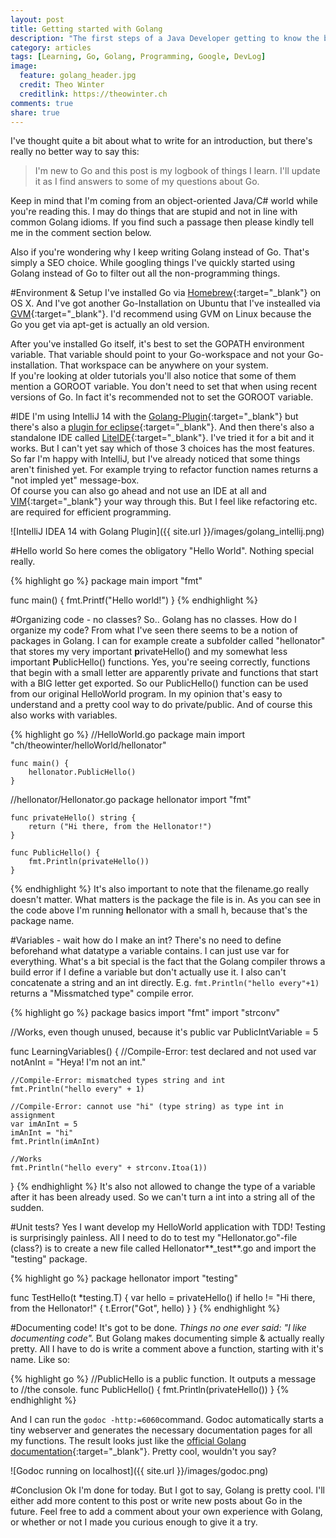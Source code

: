 ```yaml
---
layout: post
title: Getting started with Golang
description: "The first steps of a Java Developer getting to know the brave new Go-World. Setup a development environment and learn the basics."
category: articles
tags: [Learning, Go, Golang, Programming, Google, DevLog]
image:
  feature: golang_header.jpg
  credit: Theo Winter
  creditlink: https://theowinter.ch
comments: true
share: true
---
```


I've thought quite a bit about what to write for an introduction, but there's really no better way to say this:

>   I'm new to Go and this post is my logbook of things I learn. I'll update it as I find answers to some of my questions about Go.

Keep in mind that I'm coming from an object-oriented Java/C# world while you're reading this. I may do things
that are stupid and not in line with common Golang idioms. If you find such a passage then please kindly tell me
in the comment section below.

Also if you're wondering why I keep writing Golang instead of Go. That's simply a SEO choice. While googling things I've
quickly started using Golang instead of Go to filter out all the non-programming things.

#Environment & Setup
I've installed Go via [Homebrew](http://brew.sh/){:target="_blank"} on OS X. And I've got another Go-Installation on 
Ubuntu that I've instealled via [GVM](https://github.com/moovweb/gvm){:target="_blank"}. I'd recommend using GVM on
Linux because the Go you get via apt-get is actually an old version.

After you've installed Go itself, it's best to set the GOPATH environment variable. That variable should point to your
Go-workspace and not your Go-installation. That workspace can be anywhere on your system.  
If you're looking at older tutorials you'll also notice that some of them mention a GOROOT variable. You don't need to 
set that when using recent versions of Go. In fact it's recommended not to set the GOROOT variable.

#IDE
I'm using IntelliJ 14 with the [Golang-Plugin](https://github.com/go-lang-plugin-org/go-lang-idea-plugin){:target="_blank"} 
but there's also a [plugin for eclipse](https://github.com/GoClipse/goclipse){:target="_blank"}.
And then there's also a standalone IDE called [LiteIDE](https://code.google.com/p/golangide/){:target="_blank"}. I've tried it for a bit 
and it works. But I can't yet say which of those 3 choices has the most features. So far I'm happy with IntelliJ, but I've already 
noticed that some things aren't finished yet. For example trying to refactor function names returns a "not impled yet" 
message-box.  
Of course you can also go ahead and not use an IDE at all and [VIM](vim.sexy){:target="_blank"} your way through this. 
But I feel like refactoring etc. are required for efficient programming.

![IntelliJ IDEA 14 with Golang Plugin]({{ site.url }}/images/golang_intellij.png) 

#Hello world
So here comes the obligatory "Hello World". Nothing special really.

{% highlight go %}
package main
import "fmt"

func main() {
	fmt.Printf("Hello world!")
}
{% endhighlight %}

#Organizing code - no classes?
So.. Golang has no classes. How do I organize my code? From what I've seen there seems to be a notion of packages
in Golang. I can for example create a subfolder called "hellonator" that stores my very important **p**rivateHello() and
my somewhat less important **P**ublicHello() functions. Yes, you're seeing correctly, functions that begin with a small letter
are apparently private and functions that start with a BIG letter get exported. So our PublicHello() function can be used
from our original HelloWorld program. In my opinion that's easy to understand and a pretty cool way to do private/public. 
And of course this also works with variables.

{% highlight go %}
//HelloWorld.go
    package main
    import "ch/theowinter/helloWorld/hellonator"

    func main() {
        hellonator.PublicHello()
    }
    
//hellonator/Hellonator.go
    package hellonator
    import "fmt"
    
    func privateHello() string {
        return ("Hi there, from the Hellonator!")
    }
    
    func PublicHello() {
        fmt.Println(privateHello())
    }
{% endhighlight %}
It's also important to note that the filename.go really doesn't matter. What matters is the package the file is in. As
you can see in the code above I'm running **h**ellonator with a small h, because that's the package name.

#Variables - wait how do I make an int?
There's no need to define beforehand what datatype a variable contains. I can just use var for everything. What's a 
bit special is the fact that the Golang compiler throws a build error if I define a variable but don't actually use it. 
I also can't concatenate a string and an int directly. E.g. `fmt.Println("hello every"+1)` returns a "Missmatched type" compile 
error.

{% highlight go %}
package basics
import "fmt"
import "strconv"

//Works, even though unused, because it's public
var PublicIntVariable = 5

func LearningVariables() {
	//Compile-Error: test declared and not used
	var notAnInt = "Heya! I'm not an int."

	//Compile-Error: mismatched types string and int
	fmt.Println("hello every" + 1)

	//Compile-Error: cannot use "hi" (type string) as type int in assignment
	var imAnInt = 5
	imAnInt = "hi"
	fmt.Println(imAnInt)

	//Works
	fmt.Println("hello every" + strconv.Itoa(1))
}
{% endhighlight %}
It's also not allowed to change the type of a variable after it has been already used. So we can't turn a int into a string 
all of the sudden.

#Unit tests? Yes I want develop my HelloWorld application with TDD!
Testing is surprisingly painless. All I need to do to test my "Hellonator.go"-file (class?) 
is to create a new file called Hellonator**_test**.go and import the "testing" package.

{% highlight go %}
package hellonator
import "testing"

func TestHello(t *testing.T) {
	var hello = privateHello()
	if hello != "Hi there, from the Hellonator!" {
		t.Error("Got", hello)
	}
}
{% endhighlight %}


#Documenting code! It's got to be done.
*Things no one ever said: "I like documenting code".* But Golang makes documenting simple & actually really pretty. 
All I have to do is write a comment above a function, starting with it's name. Like so:

{% highlight go %}
//PublicHello is a public function. It outputs a message to
//the console.
func PublicHello() {
	fmt.Println(privateHello())
}
{% endhighlight %}

And I can run the `godoc -http:=6060`command. Godoc automatically starts a tiny webserver and generates the necessary
documentation pages for all my functions. The result looks just like the [official Golang documentation](http://golang.org/pkg/){:target="_blank"}. 
Pretty cool, wouldn't you say?

![Godoc running on localhost]({{ site.url }}/images/godoc.png) 

#Conclusion
Ok I'm done for today. But I got to say, Golang is pretty cool. I'll either add more content to this post or write new posts 
about Go in the future. Feel free to add a comment about your own experience with Golang, or whether or not I made
you curious enough to give it a try.